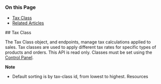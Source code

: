 <div class="otp" id="no-index">

### On this Page	
- [Tax Class](#tax-class)
- [Related Articles](#related-articles)

</div>
## Tax Class

The Tax Class object, and endpoints, manage tax calculations applied to sales. Tax classes are used to apply different tax rates for specific types of products and orders. This API is read only. Classes must be set using the [Control Panel](https://forum.bigcommerce.com/s/article/Taxes-Video#).

**Note**
- Default sorting is by tax-class id, from lowest to highest.
Resources
